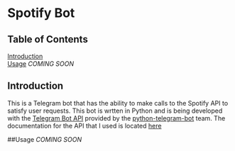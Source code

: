 # Spotify Bot

## Table of Contents
[Introduction](#intro)  
[Usage](#use) *COMING SOON*

<a id = "intro"></a>
## Introduction
This is a Telegram bot that has the ability to make calls to the Spotify API to satisfy user requests. This bot is wrtten in Python and is being developed with the [Telegram Bot API](https://core.telegram.org/bots/api) provided by the [python-telegram-bot](https://github.com/python-telegram-bot/python-telegram-bot) team. The documentation for the API that I used is located [here](https://python-telegram-bot.org/)

<a id = "use"></a>
##Usage
*COMING SOON*